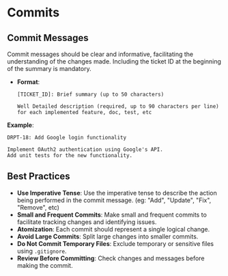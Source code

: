 # Commits

## Commit Messages

Commit messages should be clear and informative, facilitating the understanding of the changes made. Including the ticket ID at the beginning of the summary is mandatory.

- **Format**:
  ```
  [TICKET_ID]: Brief summary (up to 50 characters)

  Well Detailed description (required, up to 90 characters per line) for each implemented feature, doc, test, etc
  ```


**Example**:
```
DRPT-18: Add Google login functionality

Implement OAuth2 authentication using Google's API.
Add unit tests for the new functionality.
```

## Best Practices
- **Use Imperative Tense**: Use the imperative tense to describe the action being performed in the commit message. (eg: "Add", "Update", "Fix", "Remove", etc)
- **Small and Frequent Commits**: Make small and frequent commits to facilitate tracking changes and identifying issues.
- **Atomization**: Each commit should represent a single logical change.
- **Avoid Large Commits**: Split large changes into smaller commits.
- **Do Not Commit Temporary Files**: Exclude temporary or sensitive files using `.gitignore`.
- **Review Before Committing**: Check changes and messages before making the commit.

